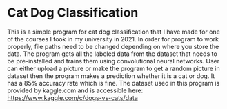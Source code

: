# Cat Dog Classification 
This is a simple program for cat dog classification that I have made for one of the courses I took in my university in 2021. In order for program to work properly, file paths need to be changed depending on where you store the data. The program gets all the labeled data from the dataset that needs to be pre-installed and trains them using convolutional neural networks. User can either upload a picture or make the program to get a random picture in dataset then the program makes a prediction whether it is a cat or dog. It has a 85% accuracy rate which is fine. 
The dataset used in this program is provided by kaggle.com and is accessible here: https://www.kaggle.com/c/dogs-vs-cats/data 
